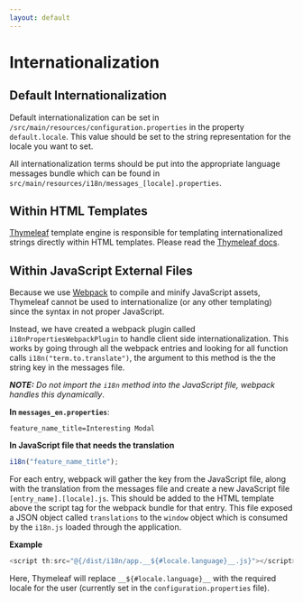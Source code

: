 ```yaml
---
layout: default
---
```



Internationalization
==========================================================

## Default Internationalization
Default internationalization can be set in `/src/main/resources/configuration.properties` in the property `default.locale`.  This value should be set to the string representation for the locale you want to set.

All internationalization terms should be put into the appropriate language messages bundle which can be found in `src/main/resources/i18n/messages_[locale].properties`. 

## Within HTML Templates

[Thymeleaf](https://www.thymeleaf.org) template engine is responsible for templating internationalized strings directly within HTML templates.  Please read the [Thymeleaf docs](https://www.thymeleaf.org/doc/tutorials/3.0/usingthymeleaf.html). 

## Within JavaScript External Files

 Because we use [Webpack](../webpack) to compile and minify JavaScript assets, Thymeleaf cannot be used to internationalize (or any other templating) since the syntax in not proper JavaScript.
 
 Instead, we have created a webpack plugin called `i18nPropertiesWebpackPlugin` to handle client side internationalization.  This works by going through all the webpack entries and looking for all function calls `i18n("term.to.translate")`, the argument to this method is the the string key in the messages file.
 
 ***NOTE:** Do not import the `i18n` method into the JavaScript file, webpack handles this dynamically*.
 
 **In `messages_en.properties`**:
 
 ```
feature_name_title=Interesting Modal
 ```
 
 **In JavaScript file that needs the translation**
 ```js
 i18n("feature_name_title");
 ```
 
 For each entry, webpack will gather the key from the JavaScript file, along with the translation from the messages file and create a new JavaScript file `[entry_name].[locale].js`.  This should be added to the HTML template above the script tag for the webpack bundle for that entry.  This file exposed a JSON object called `translations` to the `window` object which is consumed by the `i18n.js` loaded through the application.
 
 **Example**
 ```js
<script th:src="@{/dist/i18n/app.__${#locale.language}__.js}"></script>
```

Here, Thymeleaf will replace `__${#locale.language}__` with the required locale for the user (currently set in the `configuration.properties` file).
 